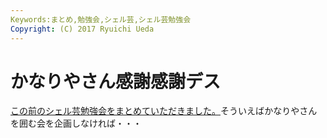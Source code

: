 ```yaml
---
Keywords:まとめ,勉強会,シェル芸,シェル芸勉強会
Copyright: (C) 2017 Ryuichi Ueda
---
```

# <!--:ja-->かなりやさん感謝感謝デス<!--:-->
<!--:ja--><a href="http://togetter.com/li/631003" target="_blank">この前のシェル芸勉強会をまとめていただきました。</a>そういえばかなりやさんを囲む会を企画しなければ・・・<!--:-->
